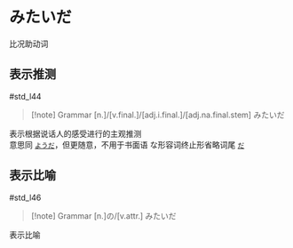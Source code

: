 # みたいだ

 比况助动词

## 表示推测

 #std_l44

> [!note] Grammar
> [n.]/[v.final.]/[adj.i.final.]/[adj.na.final.stem] みたいだ

表示根据说话人的感受进行的主观推测  
意思同 [`ようだ`](ようだ.md)，但更随意，不用于书面语
な形容词终止形省略词尾 [`だ`](だ.md)  

## 表示比喻

 #std_l46
> [!note] Grammar
> [n.]の/[v.attr.] みたいだ

表示比喻  
